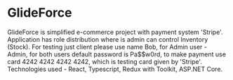 # GlideForce

GlideForce is simplified e-commerce project with payment system 'Stripe'. Application has role distribution where is admin can control Inventory (Stock). 
For testing just client please use name Bob, for Admin user - Admin, for both users default password is Pa$$w0rd, 
to make payment use card 4242 4242 4242 4242, which is testing card given by 'Stripe'. 
Technologies used - React, Typescript, Redux with Toolkit, ASP.NET Core.
